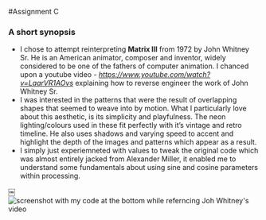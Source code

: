 #Assignment C
### A short synopsis


- I chose to attempt reinterpreting **Matrix III​** from 1972 by John Whitney Sr. He is an American animator, composer and inventor, widely considered to be one of the fathers of computer animation. I chanced upon a youtube video - *https://www.youtube.com/watch?v=LaarVR1AOvs* explaining how to reverse engineer the work of John Whitney Sr.
- I was interested in the patterns that were the result of overlapping shapes that seemed to weave into by motion. What I particularly love about this aesthetic, is its simplicity and playfulness. The neon lighting/colours used in these fit perfectly with it’s vintage and retro timeline.He also uses shadows and varying speed to accent and highlight the depth of the images and patterns which appear as a result.
- I simply just experiemneted with values to tweak the original code which was almost entirely jacked from Alexander Miller, it enabled me to understand some fundamentals about using sine and cosine parameters within processing. 

￼![screenshot with my code at the bottom while referncing Joh Whitney's video](http://36.media.tumblr.com/61a2d34cb9b24a641508abb2379700ec/tumblr_o5x5mwQ4hH1ud66cxo1_1280.png)